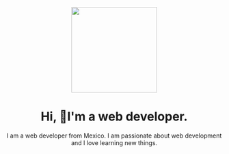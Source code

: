 
<div id="header" align="center">
    <img
        src="https://media.giphy.com/media/KEYMsj2LcXzfcTP5ii/giphy.gif"
        width="200"
    />
    <h1>Hi, 👋I'm a web developer.</h1>
    <p>
        I am a web developer from Mexico. I am passionate about web development
        and I love learning new things.
    </p>
</div>
<div id="header" align="center">
    <a href="https://twitter.com/mael089">
        <img
            src="https://img.shields.io/twitter/follow/mael089?color=purple&logo=twitter&logoColor=blue&style=for-the-badge"
            alt=""
        />
    </a>
</div>
